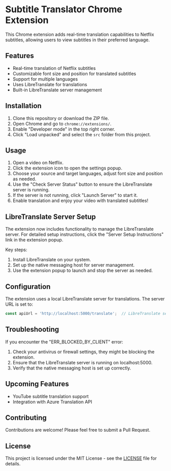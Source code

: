# Subtitle Translator Chrome Extension

This Chrome extension adds real-time translation capabilities to Netflix subtitles, allowing users to view subtitles in their preferred language.

## Features

- Real-time translation of Netflix subtitles
- Customizable font size and position for translated subtitles
- Support for multiple languages
- Uses LibreTranslate for translations
- Built-in LibreTranslate server management

## Installation

1. Clone this repository or download the ZIP file.
2. Open Chrome and go to `chrome://extensions/`.
3. Enable "Developer mode" in the top right corner.
4. Click "Load unpacked" and select the `src` folder from this project.

## Usage

1. Open a video on Netflix.
2. Click the extension icon to open the settings popup.
3. Choose your source and target languages, adjust font size and position as needed.
4. Use the "Check Server Status" button to ensure the LibreTranslate server is running.
5. If the server is not running, click "Launch Server" to start it.
6. Enable translation and enjoy your video with translated subtitles!

## LibreTranslate Server Setup

The extension now includes functionality to manage the LibreTranslate server. For detailed setup instructions, click the "Server Setup Instructions" link in the extension popup.

Key steps:
1. Install LibreTranslate on your system.
2. Set up the native messaging host for server management.
3. Use the extension popup to launch and stop the server as needed.

## Configuration

The extension uses a local LibreTranslate server for translations. The server URL is set to:

```javascript
const apiUrl = 'http://localhost:5000/translate';  // LibreTranslate server URL
```

## Troubleshooting

If you encounter the "ERR_BLOCKED_BY_CLIENT" error:
1. Check your antivirus or firewall settings, they might be blocking the extension.
2. Ensure that the LibreTranslate server is running on localhost:5000.
3. Verify that the native messaging host is set up correctly.

## Upcoming Features

- YouTube subtitle translation support
- Integration with Azure Translation API

## Contributing

Contributions are welcome! Please feel free to submit a Pull Request.

## License

This project is licensed under the MIT License - see the [LICENSE](LICENSE) file for details.
